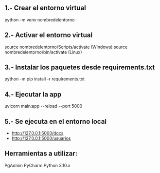 ## 1.- Crear el entorno virtual
python -m venv nombredelentorno

## 2.- Activar el entorno virtual
source nombredelentorno/Scripts/activate (Windows) source nombredelentorno/bin/activate (Linux)

## 3.- Instalar los paquetes desde requirements.txt
python -m pip install -r requirements.txt

## 4.- Ejecutar la app
uvicorn main:app --reload --port 5000

## 5.- Se ejecuta en el entorno local
- http://127.0.0.1:5000/docs
- http://127.0.0.1:5000/usuarios

## Herramientas a utilizar:
PgAdmin PyCharm Python 3.10.x
